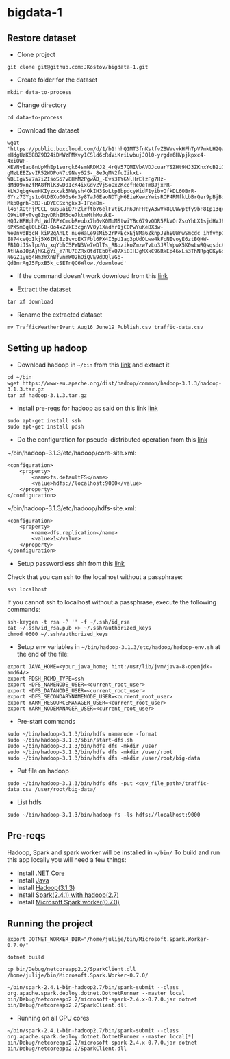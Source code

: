 # bigdata-1

## Restore dataset

- Clone project
```
git clone git@github.com:JKostov/bigdata-1.git
```
- Create folder for the dataset
```
mkdir data-to-process
```
- Change directory
```
cd data-to-process
```
- Download the dataset
```
wget 'https://public.boxcloud.com/d/1/b1!hhQ1MT3fnKstfvZBWVvvkHFhTpV7mkLH2QahJsn_yai2r57fxzZ2l09QoqPwJFlrS87VeaL8tm828iB-eHdgUzK68BZ9D24iDMWzPMKvy1CSld6cRdViKriLwbujJQl0-yrgde6HVpjkpxc4-4xiOWF-XEVNyEac8nUpMhEp1surgk64smNRDMJ2_4rQV57QMIVbAVDJcuarYSZHt9HJ3ZKnxYcB2iOcf6a1yng_bN2XZt0XyaboAbSWzWifPgRTEpJ06J3HFPAOxKX8QJqmkaj-gMzLEEZsvIR52WDPoN7c9Nvy62S-_8eJqMN2fuIikxL-WBLIgV5V7a7iZIsoS57v8HhM2PgwAD_-Evs3TYGNlHrElzFg7Hz-dMdO9xnZfMA8fNlK3wD0IcK4ixGdvZVjSoOxZKccfHeOeTmBJjxPR-kLWJqbgKemHKIyzxxvk5NWysh4OkIH3SoLtp8bpdcyWidF1yibvOfkDL6OBrR-0Yrz7GYgs1oGtDBXu000s6r3y8TaJ6EaoNDTgH6EieKewzYwisRCP4RMfkLbBrQer9pBjBdB02ygw713w-MkpQgrh-3BJ-uDYECSxngkx3-IFqe8m-l46jXOtPjPCCL_6u5uaiD7HZlrftbY6elFVtiCJR6JnFHtyA3wVk8LUWwptfy9bF8Ip13qxmRnn1CHNVGYzrlGFOav-O9WiUFyTvg82gvDRhEM5de7ktmMthMuukE-HQJzHPHphFd_WdfRPYCmobReubx7h0vK0MuMStwiYBc679vODR5FkVOrZsoYhLX1sjdHVJF6wZhlSEayfTOWp17-6PXSm0ql0LbGB-Oo4xZVkE3cgnVV0y1Xadhr1jCOPwYuKeBX3w-We0nvdBqcH_kiP2gAnLt_nueWaLe9sMi52rPPEcxEj8Ma6ZknpJBhE0WnwSmcdc_ihfvhpQWaAFniAG8rOTeQkNWRaHuW8swb18m1sUbJVaGP6eHLG9uhwJmFUyesjN7CNlbw09wK-E874ceQoIkj5X6INl8zBvvoEX7Fbl6PX4I3pU1ag3pUdOLww4kFcNIvoyE6ztBQHW-FB1OiJSslpoVu_xqYbhC5PWN3Ve7eDlTs_RBozikoZmzw7vLo3JRlWpwX5K0wLwRQsqsdcAPBRfiq8pHoPMYHvRd-AtHAoJOpAjMGLgYi_e7RU7BZRxOtdTEb0txQ7Xi8IHJgMXkC96RkEp46xLs3ThNRpqOKy6qAV008BOdnXPTDTWl7ys12Ukqy-N6GZ1yuq4Hm3mXnBfvnmWO2hOiQVE9dDQlVGb-QdBmrAgJ5FpxB5k_cSETnQC6Wlow./download'
```
- If the command doesn't work download from this [link](https://osu.app.box.com/v/traffic-events-dec19)

- Extract the dataset
```
tar xf download
```
- Rename the extracted dataset
```
mv TrafficWeatherEvent_Aug16_June19_Publish.csv traffic-data.csv
```

## Setting up hadoop
- Download hadoop in `~/bin` from this [link](https://www.apache.org/dyn/closer.cgi/hadoop/common/hadoop-3.1.3/hadoop-3.1.3-src.tar.gz) and extract it
```
cd ~/bin
wget https://www-eu.apache.org/dist/hadoop/common/hadoop-3.1.3/hadoop-3.1.3.tar.gz
tar xf hadoop-3.1.3.tar.gz
```

- Install pre-reqs for hadoop as said on this link [link](https://hadoop.apache.org/docs/stable/hadoop-project-dist/hadoop-common/SingleCluster.html)
```
sudo apt-get install ssh
sudo apt-get install pdsh
```
- Do the configuration for pseudo-distributed operation from this [link](https://hadoop.apache.org/docs/stable/hadoop-project-dist/hadoop-common/SingleCluster.html#Pseudo-Distributed_Operation)

~/bin/hadoop-3.1.3/etc/hadoop/core-site.xml:
```
<configuration>
    <property>
        <name>fs.defaultFS</name>
        <value>hdfs://localhost:9000</value>
    </property>
</configuration>
```

~/bin/hadoop-3.1.3/etc/hadoop/hdfs-site.xml:
```
<configuration>
    <property>
        <name>dfs.replication</name>
        <value>1</value>
    </property>
</configuration>
```

- Setup passwordless shh from this [link](https://hadoop.apache.org/docs/stable/hadoop-project-dist/hadoop-common/SingleCluster.html#Pseudo-Distributed_Operation)

Check that you can ssh to the localhost without a passphrase:
```
ssh localhost
```

If you cannot ssh to localhost without a passphrase, execute the following commands:
```
ssh-keygen -t rsa -P '' -f ~/.ssh/id_rsa
cat ~/.ssh/id_rsa.pub >> ~/.ssh/authorized_keys
chmod 0600 ~/.ssh/authorized_keys
```
- Setup env variables in `~/bin/hadoop-3.1.3/etc/hadoop/hadoop-env.sh` at the end of the file:
```
export JAVA_HOME=<your_java_home; hint:/usr/lib/jvm/java-8-openjdk-amd64/>
export PDSH_RCMD_TYPE=ssh
export HDFS_NAMENODE_USER=<current_root_user>
export HDFS_DATANODE_USER=<current_root_user>
export HDFS_SECONDARYNAMENODE_USER=<current_root_user>
export YARN_RESOURCEMANAGER_USER=<current_root_user>
export YARN_NODEMANAGER_USER=<current_root_user>
```
- Pre-start commands
```
sudo ~/bin/hadoop-3.1.3/bin/hdfs namenode -format
sudo ~/bin/hadoop-3.1.3/sbin/start-dfs.sh
sudo ~/bin/hadoop-3.1.3/bin/hdfs dfs -mkdir /user
sudo ~/bin/hadoop-3.1.3/bin/hdfs dfs -mkdir /user/root
sudo ~/bin/hadoop-3.1.3/bin/hdfs dfs -mkdir /user/root/big-data
```

- Put file on hadoop
```
sudo ~/bin/hadoop-3.1.3/bin/hdfs dfs -put <csv_file_path>/traffic-data.csv /user/root/big-data/
```

- List hdfs
```
sudo ~/bin/hadoop-3.1.3/bin/hadoop fs -ls hdfs://localhost:9000
```


## Pre-reqs

Hadoop, Spark and spark worker will be installed in `~/bin/`
To build and run this app locally you will need a few things:
- Install [.NET Core](https://dotnet.microsoft.com/learn/data/spark-tutorial/install-dotnet)
- Install [Java](https://dotnet.microsoft.com/learn/data/spark-tutorial/install-pre-reqs)
- Install [Hadoop(3.1.3)](https://hadoop.apache.org/docs/stable/hadoop-project-dist/hadoop-common/SingleCluster.html)
- Install [Spark(2.4.1) with hadoop(2.7)](https://dotnet.microsoft.com/learn/data/spark-tutorial/install-spark)
- Install [Microsoft Spark worker(0.7.0)](https://dotnet.microsoft.com/learn/data/spark-tutorial/install-worker)

## Running the project

```
export DOTNET_WORKER_DIR="/home/julije/bin/Microsoft.Spark.Worker-0.7.0/"

dotnet build

cp bin/Debug/netcoreapp2.2/SparkClient.dll /home/julije/bin/Microsoft.Spark.Worker-0.7.0/

~/bin/spark-2.4.1-bin-hadoop2.7/bin/spark-submit --class org.apache.spark.deploy.dotnet.DotnetRunner --master local bin/Debug/netcoreapp2.2/microsoft-spark-2.4.x-0.7.0.jar dotnet bin/Debug/netcoreapp2.2/SparkClient.dll
```

- Running on all CPU cores
```
~/bin/spark-2.4.1-bin-hadoop2.7/bin/spark-submit --class org.apache.spark.deploy.dotnet.DotnetRunner --master local[*] bin/Debug/netcoreapp2.2/microsoft-spark-2.4.x-0.7.0.jar dotnet bin/Debug/netcoreapp2.2/SparkClient.dll
```
